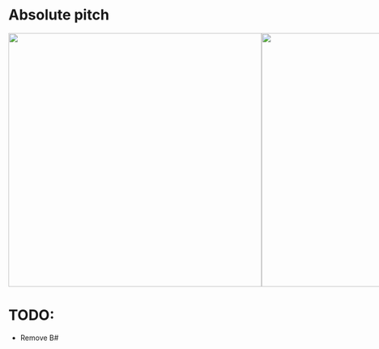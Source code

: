 # Absolute pitch
<div style="display:flex;">
  <img src="https://i.imgur.com/LGoIEqU.png" style="height:500px;">
  <img src="https://i.imgur.com/tp1ijHU.png" style="height:500px;">
</div>

# TODO:
- Remove B#
